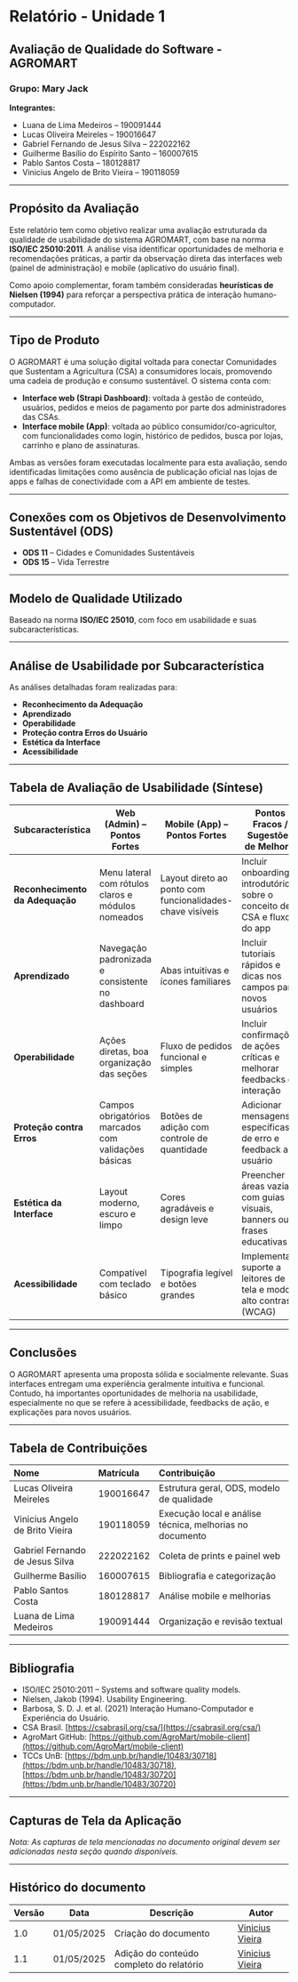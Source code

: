 # Relatório - Unidade 1

## Avaliação de Qualidade do Software - AGROMART

### Grupo: Mary Jack

**Integrantes:**
- Luana de Lima Medeiros – 190091444
- Lucas Oliveira Meireles – 190016647
- Gabriel Fernando de Jesus Silva – 222022162
- Guilherme Basílio do Espírito Santo – 160007615
- Pablo Santos Costa – 180128817
- Vinicius Angelo de Brito Vieira – 190118059

---

## **Propósito da Avaliação**

Este relatório tem como objetivo realizar uma avaliação estruturada da qualidade de usabilidade do sistema AGROMART, com base na norma **ISO/IEC 25010:2011**. A análise visa identificar oportunidades de melhoria e recomendações práticas, a partir da observação direta das interfaces web (painel de administração) e mobile (aplicativo do usuário final).

Como apoio complementar, foram também consideradas **heurísticas de Nielsen (1994)** para reforçar a perspectiva prática de interação humano-computador.

---

## **Tipo de Produto**

O AGROMART é uma solução digital voltada para conectar Comunidades que Sustentam a Agricultura (CSA) a consumidores locais, promovendo uma cadeia de produção e consumo sustentável. O sistema conta com:

- **Interface web (Strapi Dashboard)**: voltada à gestão de conteúdo, usuários, pedidos e meios de pagamento por parte dos administradores das CSAs.
- **Interface mobile (App)**: voltada ao público consumidor/co-agricultor, com funcionalidades como login, histórico de pedidos, busca por lojas, carrinho e plano de assinaturas.

Ambas as versões foram executadas localmente para esta avaliação, sendo identificadas limitações como ausência de publicação oficial nas lojas de apps e falhas de conectividade com a API em ambiente de testes.

---

## **Conexões com os Objetivos de Desenvolvimento Sustentável (ODS)**

- **ODS 11** – Cidades e Comunidades Sustentáveis
- **ODS 15** – Vida Terrestre

---

## **Modelo de Qualidade Utilizado**

Baseado na norma **ISO/IEC 25010**, com foco em usabilidade e suas subcaracterísticas.

---

## **Análise de Usabilidade por Subcaracterística**

As análises detalhadas foram realizadas para:

- **Reconhecimento da Adequação**
- **Aprendizado**
- **Operabilidade**
- **Proteção contra Erros do Usuário**
- **Estética da Interface**
- **Acessibilidade**

---

## **Tabela de Avaliação de Usabilidade (Síntese)**

| Subcaracterística | Web (Admin) – Pontos Fortes | Mobile (App) – Pontos Fortes | Pontos Fracos / Sugestões de Melhoria |
| ----- | ----- | ----- | ----- |
| **Reconhecimento da Adequação** | Menu lateral com rótulos claros e módulos nomeados | Layout direto ao ponto com funcionalidades-chave visíveis | Incluir onboarding introdutório sobre o conceito de CSA e fluxo do app |
| **Aprendizado** | Navegação padronizada e consistente no dashboard | Abas intuitivas e ícones familiares | Incluir tutoriais rápidos e dicas nos campos para novos usuários |
| **Operabilidade** | Ações diretas, boa organização das seções | Fluxo de pedidos funcional e simples | Incluir confirmações de ações críticas e melhorar feedbacks de interação |
| **Proteção contra Erros** | Campos obrigatórios marcados com validações básicas | Botões de adição com controle de quantidade | Adicionar mensagens específicas de erro e feedback ao usuário |
| **Estética da Interface** | Layout moderno, escuro e limpo | Cores agradáveis e design leve | Preencher áreas vazias com guias visuais, banners ou frases educativas |
| **Acessibilidade** | Compatível com teclado básico | Tipografia legível e botões grandes | Implementar suporte a leitores de tela e modo alto contraste (WCAG) |

---

## **Conclusões**

O AGROMART apresenta uma proposta sólida e socialmente relevante. Suas interfaces entregam uma experiência geralmente intuitiva e funcional. Contudo, há importantes oportunidades de melhoria na usabilidade, especialmente no que se refere à acessibilidade, feedbacks de ação, e explicações para novos usuários.

---

## **Tabela de Contribuições**

| Nome | Matrícula | Contribuição |
| :---- | :---- | :---- |
| Lucas Oliveira Meireles | 190016647 | Estrutura geral, ODS, modelo de qualidade |
| Vinicius Angelo de Brito Vieira | 190118059 | Execução local e análise técnica, melhorias no documento |
| Gabriel Fernando de Jesus Silva | 222022162 | Coleta de prints e painel web |
| Guilherme Basílio | 160007615 | Bibliografia e categorização |
| Pablo Santos Costa | 180128817 | Análise mobile e melhorias |
| Luana de Lima Medeiros | 190091444 | Organização e revisão textual |

---

## **Bibliografia**

- ISO/IEC 25010:2011 – Systems and software quality models.
- Nielsen, Jakob (1994). Usability Engineering.
- Barbosa, S. D. J. et al. (2021) Interação Humano-Computador e Experiência do Usuário.
- CSA Brasil. [https://csabrasil.org/csa/](https://csabrasil.org/csa/)
- AgroMart GitHub: [https://github.com/AgroMart/mobile-client](https://github.com/AgroMart/mobile-client)
- TCCs UnB: [https://bdm.unb.br/handle/10483/30718](https://bdm.unb.br/handle/10483/30718), [https://bdm.unb.br/handle/10483/30720](https://bdm.unb.br/handle/10483/30720)

---

## **Capturas de Tela da Aplicação**

*Nota: As capturas de tela mencionadas no documento original devem ser adicionadas nesta seção quando disponíveis.*

---

## Histórico do documento

| Versão | Data       | Descrição            | Autor                                                  |
| ------ | ---------- | -------------------- | ------------------------------------------------------ |
| 1.0    | 01/05/2025 | Criação do documento | [Vinicius Vieira](https://github.com/viniciusvieira00) |
| 1.1    | 01/05/2025 | Adição do conteúdo completo do relatório | [Vinicius Vieira](https://github.com/viniciusvieira00) |
